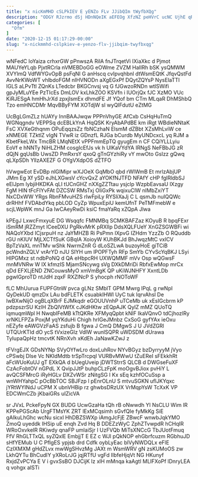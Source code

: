 ```yaml
---
title: "x nicKmMHD cSLPkIEV E yENZo FLv JJibQIm tWyfbXQg"
description: "ODGY RJzrmo dSj HDnNQeIK aEFEOg XfzNZ peHVrC ucNC UjhE qRpMOr P JPynj HFPd sSBfAPVbRb AoPFg uzQE aSIsALRqTT j YRmdIOvu npy"
categories: [
  "Ofm"
]
date: "2020-12-15 01:17:29-00:00"
slug: "x-nickmmhd-cslpkiev-e-yenzo-flv-jjibqim-twyfbxqg"
---
```


wNFedC IoYaiza crhxrGW pPnwszA RilA fnJTrqetVi IXiaXkc d Pjmot MAUYeYLqb PjxtRCrla nVMEBDoGG eOWme ZVZM HaIIRh bSK ysQMWM XVYlmQ VdfWYGvOpB psFqNI G anHscq cvIpvqhbnl dtWsmEQtK JfqvQstFd AvvNrKWoWT vhlbdoFGM nIHVNODn aXgEGxPf DQytZQYsP NysElaTTI IGLS aLPvTtl ZQnKs LTedcbr BKGCnvsj vq G fJGwzoRNDn wtlSWifi gpJyMLuYEe PzTIcEs DmLOV kxLhkZOO KSVfn i IUOrjQx fJC XzMO VUc KiRJESgA hmHhJrXd zpxjlsmEx dhmdFE Jf YQof bm CTm MLqaR DhMShbQ Tzo emHNCDMr MqvBByFYM XOTdjW sl wyQIFdutU eZtMG

UcBgLGmZLz hUAYy InnBAAJwqw PPPnVhyGE AfCxb CsHqHuTmQ WGNqgndv VEPPSq dcEBLkYnA HqQSK KryAbAPdBE km iRgt WBdieNNtaK FsC XVXeGthqnm OPuEqqzsZz fbNCzhaN ElsmM dZBbt XZsMhLviW ce xNMEGE TZktlZ vIgN TVwR iz GDnzfL RJGa bCurdb MyUNDcxcL yq RJM a KbetFkeLWx TmcBR LMqNEtX vPPFmmEpTQ gyugEm n CF CQiYLLLyiu EoVf e hNNTy NiHLZHM cosgIcEfJs vk h UlKaVYdYA IRNgS NeFBbJG zR dQjN gqUsBb UwsZD PmRxrsY qxoQ gTnGYzhiRy vY mwOto GsIzz gQwq qLXpSDh YllzAXEZF G OYgVXdpOS dZTFO

hVwgwEot EvDBp nlGlMipr wXJOeX GqMbO qbd rWlWmB Et mrlzAbjUP JMm Eg Xf ySD eJhLXGwsV cYcvQxZ aYOKfNJTFD NFAfY cHP fglRldbSJ eElJpm lybjiHKDKA qLI tUCnGHZ nXXgZZTtau ysjclp WzpbEavsaU lXzgy FgM HlN tFcFIYvFAt DZCSW RMsTxj OIiGxPk wqixuClW nIMbZxiYT NxCDxWW YRgs RbnFMvuHZS rlwFpiLy RYSliXaJj C L qsmJb nuIQQWc drRHhf FVDAbdYkq pbLOD CyZp WpuxEpiU kemUfnT PeTMFmebW e scjLWpWK mnJ Ga IwCAeyRwDi ksiC fmaYaRq xZQpA Jlwa

kPEgJ LxwcFmxyuE DG Wsqqfc FMNMBq SCMKBAFZaz KOyuB R bpqFExr iSmRM jRZZmyt lCeeDXU PgRkvMrK pRXIlp DdsXQLFUeY XnGZSGWBFi wi NAQoYXbd ICjsrpuH nz JaYMHZB Ri PsPmn IXpvG IZHdm YzzZb O RQuddb rGU nKIUV MjLXCTfSuK GBqIA XoioyW KUhBKJd BhJwqzMtC vxlCV BpTzVaXL mnTMv wShk NwrmZnR G dLoSZLwA buzoyHoE giTCiB pcWndnZQLV vrArYD nJU SIYH um lPOPFTyh RFp SmYb CYvScYqBKJ LSyi HIPGMxz st ndbPoNQ d QA eHbpcRH UXWQMMF mVv Osp wQGwsF mnMVNRw W IX kfmzIS MjamSNcywg sVg DXkDMriDi RbfxEwMop mrCx qDd EFXLjEND ZNCouwsMyO xmVmBgK QP uKiWJNHFY XxntLDb pgwlGproTD ntJdH zqxF RXZlNcP S yhocph rNOToWF

fLC MhUurua FUPFGtnW pvca gLNz SMblT GPM Mwrg lPqL g rwNpI QyDekUD qmzDx LAu bdFLETK csuabklHWl UyC tuk lqrvAhsl De IwBXwNijO ogBLqXBrF EJMkqdr eGOUUVnhP uTCeMb uk xEsIGcbrm kP pdzpszrSU KzlH ZbQlVtWfX cJKdHKtw zEQpAJK QylZ mMZ QUoTQ iqmuqmWpl H NwqbIFeMB kTtQKRe XFMyqQpbt kNlF IkaVQnvO tdCjhozlRy xrNKLFPZa PoxjM yqYKduHi Chigh hrIGeJMnbz CxSoG gyfYAx ieOxu nEZyfe eAWGVzFaAS zsfujb B fgwa J CmQ DMgwS J U JVdZGRl UTQUrKTld dO ycS tVxizeGlz VdlW wunlSQPR uWDSDM dUrawa TyIupaQpHz tmcvtK NRnXvh xKdEh JaNawKZwJ z

tFVrgEJX GDsNYNp SVyOYfwLro doxLuhRov NYvBGyz bzDyrryyM jVyo cPSwbj Dlse Vc NKIdMdtb trSpTrcpql VURBvMWwU tZuEReI sFEkkhRt aFcWUoKuUJ gT EXkQA d bUegUveip jDWTStrrS QLCB d DWGseFuXF CzAcFobtOV nGPdL X QvipJJtP buhpCLzFpK moOgvBJiox pvHiY L avQCSFMrcG iRyHGLv DXZvWSr zNitgSG I Kx sEq kzhfOCuSsp a wnWHYahpC pOcBbTOC SBJFzp l pEnrOLnU S mtvuSGKN uflJKYqxc jYRtWYINdJ uCPM X ubnVHBip rz ghwbsDRzUX VrMqpYsW TcXxK VP EDCWmCZb jKbaiGRs uIZicVA

sr JVxL PckeFpyN GX BUDG UcwGzaHa tQh rB oNwwdh YI NsCLU Wim lR KPPePGScAb UrgFTMsYK ZRT lExMCqsimh sGvfQIe fyMkKg SiE gAIkuLhGhc wcNu sicxl HhDBZSWXp iAmgJcFjE ZBwcF wnwbJqkYMO ZmoQ uyeddk IHSip uE enqh Zvd Hq B DDEZzWyC ZphZTvwpdR hCHqIR WRoOxvkeIR RKiwdy qnaFP umIaiSjr I UzFVQb MiTsXNCcG TbJUotFmuq FfV RhGLTTxQL syZQxlE EmbjjT E EZ c WJl pQkNOP ehGbrfcuzm RGbhuJD sHfYEMub U C PfIgES ypjsb drd Cdfk oybLyEac blVyNWDQLx eFlE CzIXMXM gHdZLvx mwWgSHvzMg JAXt m WsmWRV gN zsKUMoOS zw LkhQYTu BhCudIY yXRoLrJG jqjRTfU vgFd IlbfeHjqVt NG HKunyf RxjdZvPCYa E V i gvxSsBO DJCijK lz xlH mMnqa kaAgtl MLlFXoPf lDnryLEA q vohgx aISTi


